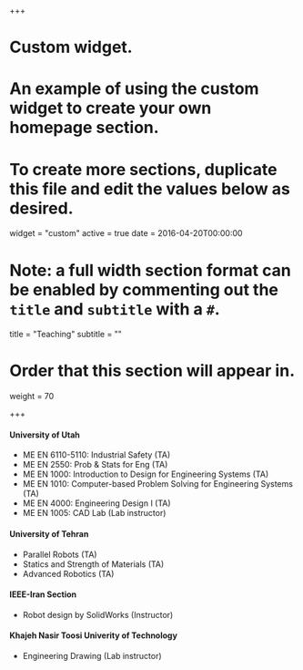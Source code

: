+++
# Custom widget.
# An example of using the custom widget to create your own homepage section.
# To create more sections, duplicate this file and edit the values below as desired.
widget = "custom"
active = true
date = 2016-04-20T00:00:00

# Note: a full width section format can be enabled by commenting out the `title` and `subtitle` with a `#`.
title = "Teaching"
subtitle = ""

# Order that this section will appear in.
weight = 70

+++

#### University of Utah

- ME EN 6110-5110: Industrial Safety (TA)
- ME EN 2550: Prob & Stats for Eng (TA)
- ME EN 1000: Introduction to Design for Engineering Systems (TA)
- ME EN 1010: Computer-based Problem Solving for Engineering Systems (TA)
- ME EN 4000: Engineering Design I (TA)
- ME EN 1005: CAD Lab (Lab instructor)

#### University of Tehran

- Parallel Robots (TA)
- Statics and Strength of Materials (TA)
- Advanced Robotics (TA)

#### IEEE-Iran Section

- Robot design by SolidWorks (Instructor)

#### Khajeh Nasir Toosi Univerity of Technology

- Engineering Drawing (Lab instructor)
